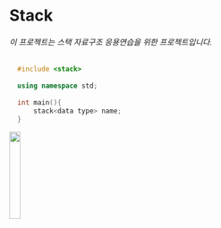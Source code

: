 # Stack

###### 이 프로젝트는 스택 자료구조 응용연습을 위한 프로젝트입니다.

```c++
  #include <stack>
  
  using namespace std;
  
  int main(){
      stack<data type> name;
  }
 ```

<img src = "http://onlinejudgeimages.s3-ap-northeast-1.amazonaws.com/images/big-square.png" width = "20%"></img>
